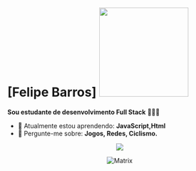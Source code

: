 # [Felipe Barros] <img src="https://gifdb.com/images/high/neo-bending-backwards-in-the-matrix-dyiphq9l9y10pyvu.gif" width="200px">


<strong>Sou estudante de desenvolvimento Full Stack</strong> 👨🏻‍💻 

- 🚀 Atualmente estou aprendendo: <strong>JavaScript,Html</strong> 
- 💬 Pergunte-me sobre: <strong>Jogos, Redes, Ciclismo.</strong>

<div align="center">


  <a href="#" alt="Linkedin">
    <img src="https://img.shields.io/badge/-Linkedin-0e76a8?style=flat-square&logo=Linkedin&logoColor=white&link=https://www.linkedin.com/in/felipe-barros-7b4349147" /></a>  

![Matrix](https://i.imgur.com/7YjcYSZ.gif)


</div>
